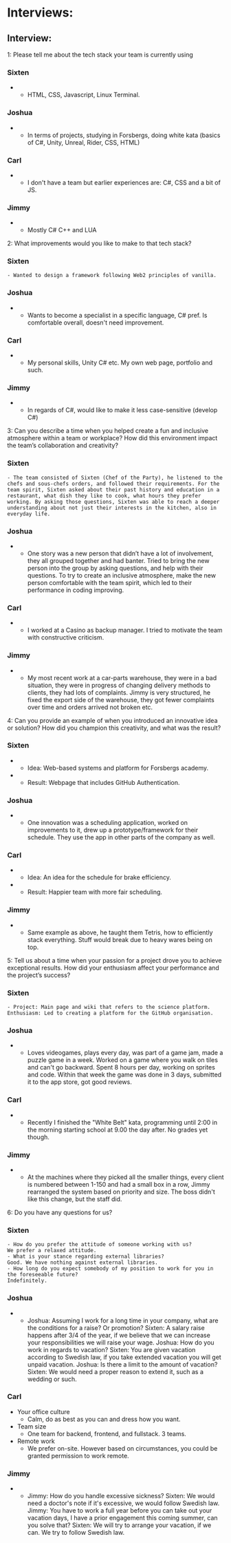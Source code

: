 # Interviews:

## Interview:
1: Please tell me about the tech stack your team is currently using
### Sixten
* - HTML, CSS, Javascript, Linux Terminal.
### Joshua
* - In terms of projects, studying in Forsbergs, doing white kata (basics of C#, Unity, Unreal, Rider, CSS, HTML)
### Carl
* - I don't have a team but earlier experiences are: C#, CSS and a bit of JS.
### Jimmy
* - Mostly C# C++ and LUA

2: What improvements would you like to make to that tech stack?
### Sixten
    - Wanted to design a framework following Web2 principles of vanilla.
### Joshua
* - Wants to become a specialist in a specific language, C# pref. Is comfortable overall, doesn't need improvement.
### Carl
* - My personal skills, Unity C# etc. My own web page, portfolio and such.
### Jimmy
* - In regards of C#, would like to make it less case-sensitive (develop C#)

3: Can you describe a time when you helped create a fun and inclusive atmosphere within a team or workplace? How did this environment impact the team’s collaboration and creativity?
### Sixten
    - The team consisted of Sixten (Chef of the Party), he listened to the chefs and sous-chefs orders, and followed their requirements. For the team spirit, Sixten asked about their past history and education in a restaurant, what dish they like to cook, what hours they prefer working. By asking those questions, Sixten was able to reach a deeper understanding about not just their interests in the kitchen, also in everyday life. 
### Joshua
* - One story was a new person that didn’t have a lot of involvement, they all grouped together and had banter. Tried to bring the new person into the group by asking questions, and help with their questions. To try to create an inclusive atmosphere, make the new person comfortable with the team spirit, which led to their performance in coding improving.
### Carl
* - I worked at a Casino as backup manager. I tried to motivate the team with constructive criticism.
### Jimmy
* - My most recent work at a car-parts warehouse, they were in a bad situation, they were in progress of changing delivery methods to clients, they had lots of complaints. Jimmy is very structured, he fixed the export side of the warehouse, they got fewer complaints over time and orders arrived not broken etc.

4: Can you provide an example of when you introduced an innovative idea or solution? How did you champion this creativity, and what was the result?
### Sixten
* - Idea: Web-based systems and platform for Forsbergs academy.
* - Result: Webpage that includes GitHub Authentication.
### Joshua
* - One innovation was a scheduling application, worked on improvements to it, drew up a prototype/framework for their schedule. They use the app in other parts of the company as well.
### Carl
* - Idea: An idea for the schedule for brake efficiency.
* - Result: Happier team with more fair scheduling.
### Jimmy
* - Same example as above, he taught them Tetris, how to efficiently stack everything. Stuff would break due to heavy wares being on top.

5: Tell us about a time when your passion for a project drove you to achieve exceptional results. How did your enthusiasm affect your performance and the project’s success?
### Sixten
    - Project: Main page and wiki that refers to the science platform.
    Enthusiasm: Led to creating a platform for the GitHub organisation.

### Joshua
* - Loves videogames, plays every day, was part of a game jam, made a puzzle game in a week. Worked on a game where you walk on tiles and can't go backward. Spent 8 hours per day, working on sprites and code. Within that week the game was done in 3 days, submitted it to the app store, got good reviews.
### Carl
* - Recently I finished the "White Belt" kata, programming until 2:00 in the morning starting school at 9.00 the day after. No grades yet though.
### Jimmy
* - At the machines where they picked all the smaller things, every client is numbered between 1-150 and had a small box in a row, Jimmy rearranged the system based on priority and size. The boss didn't like this change, but the staff did.

6: Do you have any questions for us?
### Sixten
    - How do you prefer the attitude of someone working with us?
    We prefer a relaxed attitude.
    - What is your stance regarding external libraries?
    Good. We have nothing against external libraries.
    - How long do you expect somebody of my position to work for you in the foreseeable future?
    Indefinitely.
### Joshua
* - Joshua: Assuming I work for a long time in your company, what are the conditions for a raise? Or promotion?
    Sixten: A salary raise happens after 3/4 of the year, if we believe that we can increase your responsibilities we will raise your wage.
    Joshua: How do you work in regards to vacation?
    Sixten: You are given vacation according to Swedish law, if you take extended vacation you will get unpaid vacation.
    Joshua: Is there a limit to the amount of vacation?
    Sixten: We would need a proper reason to extend it, such as a wedding or such.
### Carl
* Your office culture
    - Calm, do as best as you can and dress how you want.
* Team size
    - One team for backend, frontend, and fullstack. 3 teams.
* Remote work
    - We prefer on-site. However based on circumstances, you could be granted permission to work remote.
### Jimmy
* - Jimmy: How do you handle excessive sickness?
    Sixten: We would need a doctor's note if it's excessive, we would follow Swedish law.
    Jimmy: You have to work a full year before you can take out your vacation days, I have a prior engagement this coming summer, can you solve that?
    Sixten: We will try to arrange your vacation, if we can. We try to follow Swedish law.
